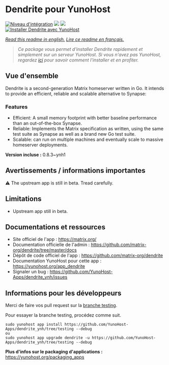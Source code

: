 # Dendrite pour YunoHost

[![Niveau d'intégration](https://dash.yunohost.org/integration/dendrite.svg)](https://dash.yunohost.org/appci/app/dendrite) ![](https://ci-apps.yunohost.org/ci/badges/dendrite.status.svg) ![](https://ci-apps.yunohost.org/ci/badges/dendrite.maintain.svg)  
[![Installer Dendrite avec YunoHost](https://install-app.yunohost.org/install-with-yunohost.svg)](https://install-app.yunohost.org/?app=dendrite)

*[Read this readme in english.](./README.md)*
*[Lire ce readme en français.](./README_fr.md)*

> *Ce package vous permet d'installer Dendrite rapidement et simplement sur un serveur YunoHost.
Si vous n'avez pas YunoHost, regardez [ici](https://yunohost.org/#/install) pour savoir comment l'installer et en profiter.*

## Vue d'ensemble

Dendrite is a second-generation Matrix homeserver written in Go. It intends to provide an efficient, reliable and scalable alternative to Synapse:

### Features

- Efficient: A small memory footprint with better baseline performance than an out-of-the-box Synapse.
- Reliable: Implements the Matrix specification as written, using the same test suite as Synapse as well as a brand new Go test suite.
- Scalable: can run on multiple machines and eventually scale to massive homeserver deployments.


**Version incluse :** 0.8.3~ynh1



## Avertissements / informations importantes

:warning: The upstream app is still in beta. Tread carefully.

## Limitations

* Upstream app still in beta.

## Documentations et ressources

* Site officiel de l'app : https://matrix.org/
* Documentation officielle de l'admin : https://github.com/matrix-org/dendrite/tree/master/docs
* Dépôt de code officiel de l'app : https://github.com/matrix-org/dendrite
* Documentation YunoHost pour cette app : https://yunohost.org/app_dendrite
* Signaler un bug : https://github.com/YunoHost-Apps/dendrite_ynh/issues

## Informations pour les développeurs

Merci de faire vos pull request sur la [branche testing](https://github.com/YunoHost-Apps/dendrite_ynh/tree/testing).

Pour essayer la branche testing, procédez comme suit.
```
sudo yunohost app install https://github.com/YunoHost-Apps/dendrite_ynh/tree/testing --debug
ou
sudo yunohost app upgrade dendrite -u https://github.com/YunoHost-Apps/dendrite_ynh/tree/testing --debug
```

**Plus d'infos sur le packaging d'applications :** https://yunohost.org/packaging_apps